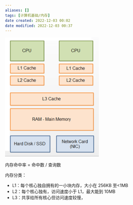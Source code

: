 ```yaml
---
aliases: []
tags: [计算机基础/内存]
date created: 2022-12-03 00:02
date modified: 2022-12-03 00:37
---
```


![](attachments/Pasted%20image%2020221203002828.png)

内存命中率 = 命中数 / 查询数

内存分类：

- L1：每个核心独自拥有的一小块内存，大小在 256KB 至<1MB
- L2：每个核心独有，访问速度小于 L1，最大能到 10MB
- L3：共享给所有核心但访问速度较慢，

